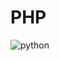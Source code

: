 # PHP 
![python](https://img.shields.io/badge/PHP-777BB4?style=for-the-badge&logo=php&logoColor=white)
